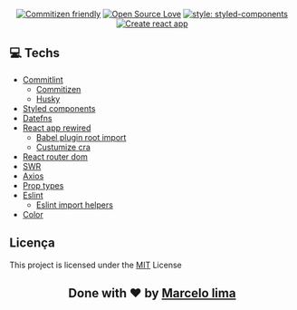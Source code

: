 <div align="center">

[![Commitizen friendly](https://img.shields.io/badge/commitizen-friendly-brightgreen.svg)](http://commitizen.github.io/cz-cli/)
[![Open Source Love](https://badges.frapsoft.com/os/mit/mit.svg?v=102)](https://github.com/ellerbrock/open-source-badge/)
[![style: styled-components](https://img.shields.io/badge/style-%F0%9F%92%85%20styled--components-orange.svg?colorB=daa357&colorA=db748e)](https://github.com/styled-components/styled-components)
[![Create react app](https://img.shields.io/badge/React-Create%20react%20app-red)](https://github.com/facebook/react)
</div>

## **:computer: Techs**

  - [Commitlint](https://github.com/conventional-changelog/commitlint)
    - [Commitizen](https://github.com/commitizen/cz-cli)
    - [Husky](https://github.com/typicode/husky)
  - [Styled components](https://github.com/styled-components/styled-components)
  - [Datefns](https://date-fns.org/docs/Getting-Started)
  - [React app rewired](https://github.com/timarney/react-app-rewired)
    - [Babel plugin root import](https://www.npmjs.com/package/babel-plugin-root-import)
    - [Custumize cra](https://github.com/arackaf/customize-cra)
  - [React router dom](https://reactrouter.com/web/guides/quick-start)
  - [SWR](https://github.com/vercel/swr)
  - [Axios](https://github.com/axios/axios)
  - [Prop types](https://github.com/facebook/prop-types)
  - [Eslint](https://github.com/eslint/eslint)
    - [Eslint import helpers](https://github.com/Tibfib/eslint-plugin-import-helpers)
  - [Color](https://github.com/Qix-/color)

## Licença

This project is licensed under the [MIT](https://github.com/MRLSK8/react-template/blob/master/LICENSE) License

<h2 align="center">Done with ❤️ by <a href="https://www.linkedin.com/in/mrlsk8/">Marcelo lima</a></h2>
